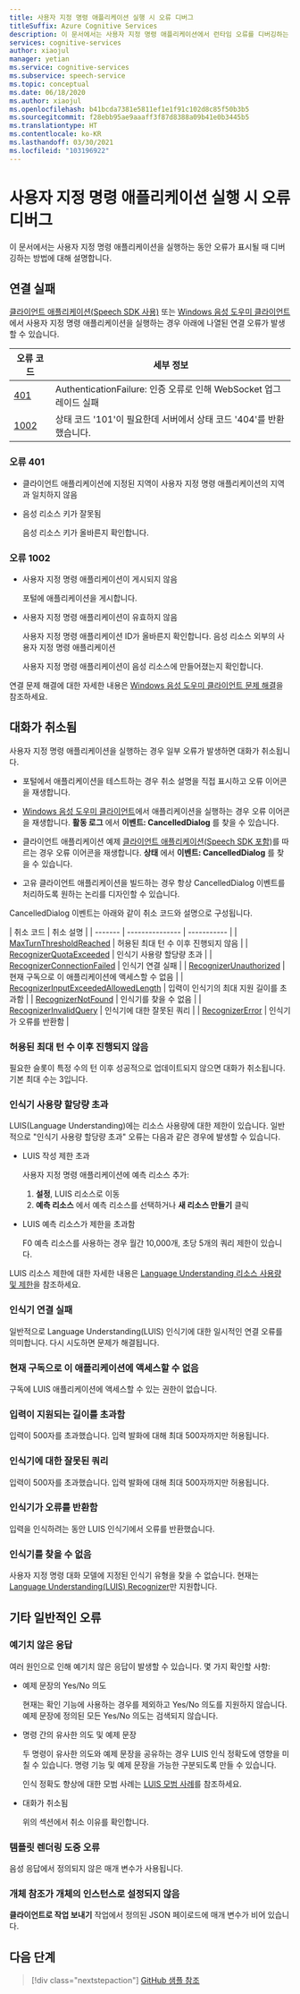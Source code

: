 ```yaml
---
title: 사용자 지정 명령 애플리케이션 실행 시 오류 디버그
titleSuffix: Azure Cognitive Services
description: 이 문서에서는 사용자 지정 명령 애플리케이션에서 런타임 오류를 디버깅하는 방법에 대해 알아봅니다.
services: cognitive-services
author: xiaojul
manager: yetian
ms.service: cognitive-services
ms.subservice: speech-service
ms.topic: conceptual
ms.date: 06/18/2020
ms.author: xiaojul
ms.openlocfilehash: b41bcda7381e5811ef1e1f91c102d8c85f50b3b5
ms.sourcegitcommit: f28ebb95ae9aaaff3f87d8388a09b41e0b3445b5
ms.translationtype: HT
ms.contentlocale: ko-KR
ms.lasthandoff: 03/30/2021
ms.locfileid: "103196922"
---
```

# <a name="debug-errors-when-running-a-custom-commands-application"></a>사용자 지정 명령 애플리케이션 실행 시 오류 디버그

이 문서에서는 사용자 지정 명령 애플리케이션을 실행하는 동안 오류가 표시될 때 디버깅하는 방법에 대해 설명합니다. 

## <a name="connection-failed"></a>연결 실패

[클라이언트 애플리케이션(Speech SDK 사용)](./how-to-custom-commands-setup-speech-sdk.md) 또는 [Windows 음성 도우미 클라이언트](./how-to-custom-commands-developer-flow-test.md)에서 사용자 지정 명령 애플리케이션을 실행하는 경우 아래에 나열된 연결 오류가 발생할 수 있습니다.

| 오류 코드 | 세부 정보 |
| ------- | -------- |
| [401](#error-401) | AuthenticationFailure: 인증 오류로 인해 WebSocket 업그레이드 실패 |
| [1002](#error-1002) | 상태 코드 '101'이 필요한데 서버에서 상태 코드 '404'를 반환했습니다. |

### <a name="error-401"></a>오류 401
- 클라이언트 애플리케이션에 지정된 지역이 사용자 지정 명령 애플리케이션의 지역과 일치하지 않음

- 음성 리소스 키가 잘못됨
    
    음성 리소스 키가 올바른지 확인합니다.

### <a name="error-1002"></a>오류 1002 
- 사용자 지정 명령 애플리케이션이 게시되지 않음
    
    포털에 애플리케이션을 게시합니다.

- 사용자 지정 명령 애플리케이션이 유효하지 않음

    사용자 지정 명령 애플리케이션 ID가 올바른지 확인합니다.
 음성 리소스 외부의 사용자 지정 명령 애플리케이션

    사용자 지정 명령 애플리케이션이 음성 리소스에 만들어졌는지 확인합니다.

연결 문제 해결에 대한 자세한 내용은 [Windows 음성 도우미 클라이언트 문제 해결](https://github.com/Azure-Samples/Cognitive-Services-Voice-Assistant/tree/master/clients/csharp-wpf#troubleshooting)을 참조하세요.


## <a name="dialog-is-canceled"></a>대화가 취소됨

사용자 지정 명령 애플리케이션을 실행하는 경우 일부 오류가 발생하면 대화가 취소됩니다.

- 포털에서 애플리케이션을 테스트하는 경우 취소 설명을 직접 표시하고 오류 이어콘을 재생합니다. 

- [Windows 음성 도우미 클라이언트](./how-to-custom-commands-developer-flow-test.md)에서 애플리케이션을 실행하는 경우 오류 이어콘을 재생합니다. **활동 로그** 에서 **이벤트: CancelledDialog** 를 찾을 수 있습니다.

- 클라이언트 애플리케이션 예제 [클라이언트 애플리케이션(Speech SDK 포함)](./how-to-custom-commands-setup-speech-sdk.md)를 따르는 경우 오류 이어콘을 재생합니다. **상태** 에서 **이벤트: CancelledDialog** 를 찾을 수 있습니다.

- 고유 클라이언트 애플리케이션을 빌드하는 경우 항상 CancelledDialog 이벤트를 처리하도록 원하는 논리를 디자인할 수 있습니다.

CancelledDialog 이벤트는 아래와 같이 취소 코드와 설명으로 구성됩니다.

| 취소 코드 | 취소 설명 |
| ------- | --------------- | ----------- |
| [MaxTurnThresholdReached](#no-progress-was-made-after-the-max-number-of-turns-allowed) | 허용된 최대 턴 수 이후 진행되지 않음 |
| [RecognizerQuotaExceeded](#recognizer-usage-quota-exceeded) | 인식기 사용량 할당량 초과 |
| [RecognizerConnectionFailed](#connection-to-the-recognizer-failed) | 인식기 연결 실패 |
| [RecognizerUnauthorized](#this-application-cannot-be-accessed-with-the-current-subscription) | 현재 구독으로 이 애플리케이션에 액세스할 수 없음 |
| [RecognizerInputExceededAllowedLength](#input-exceeds-the-maximum-supported-length) | 입력이 인식기의 최대 지원 길이를 초과함 |
| [RecognizerNotFound](#recognizer-not-found) | 인식기를 찾을 수 없음 |
| [RecognizerInvalidQuery](#invalid-query-for-the-recognizer) | 인식기에 대한 잘못된 쿼리 |
| [RecognizerError](#recognizer-return-an-error) | 인식기가 오류를 반환함 |

### <a name="no-progress-was-made-after-the-max-number-of-turns-allowed"></a>허용된 최대 턴 수 이후 진행되지 않음
필요한 슬롯이 특정 수의 턴 이후 성공적으로 업데이트되지 않으면 대화가 취소됩니다. 기본 최대 수는 3입니다.

### <a name="recognizer-usage-quota-exceeded"></a>인식기 사용량 할당량 초과
LUIS(Language Understanding)에는 리소스 사용량에 대한 제한이 있습니다. 일반적으로 "인식기 사용량 할당량 초과" 오류는 다음과 같은 경우에 발생할 수 있습니다. 
- LUIS 작성 제한 초과

    사용자 지정 명령 애플리케이션에 예측 리소스 추가: 
    1. **설정**, LUIS 리소스로 이동
    1. **예측 리소스** 에서 예측 리소스를 선택하거나 **새 리소스 만들기** 클릭 

- LUIS 예측 리소스가 제한을 초과함

    F0 예측 리소스를 사용하는 경우 월간 10,000개, 초당 5개의 쿼리 제한이 있습니다.

LUIS 리소스 제한에 대한 자세한 내용은 [Language Understanding 리소스 사용량 및 제한](../luis/luis-limits.md#resource-usage-and-limits)을 참조하세요.

### <a name="connection-to-the-recognizer-failed"></a>인식기 연결 실패
일반적으로 Language Understanding(LUIS) 인식기에 대한 일시적인 연결 오류를 의미합니다. 다시 시도하면 문제가 해결됩니다.

### <a name="this-application-cannot-be-accessed-with-the-current-subscription"></a>현재 구독으로 이 애플리케이션에 액세스할 수 없음
구독에 LUIS 애플리케이션에 액세스할 수 있는 권한이 없습니다. 

### <a name="input-exceeds-the-maximum-supported-length"></a>입력이 지원되는 길이를 초과함
입력이 500자를 초과했습니다. 입력 발화에 대해 최대 500자까지만 허용됩니다.

### <a name="invalid-query-for-the-recognizer"></a>인식기에 대한 잘못된 쿼리
입력이 500자를 초과했습니다. 입력 발화에 대해 최대 500자까지만 허용됩니다.

### <a name="recognizer-return-an-error"></a>인식기가 오류를 반환함
입력을 인식하려는 동안 LUIS 인식기에서 오류를 반환했습니다.

### <a name="recognizer-not-found"></a>인식기를 찾을 수 없음
사용자 지정 명령 대화 모델에 지정된 인식기 유형을 찾을 수 없습니다. 현재는 [Language Understanding(LUIS) Recognizer](https://www.luis.ai/)만 지원합니다.

## <a name="other-common-errors"></a>기타 일반적인 오류
### <a name="unexpected-response"></a>예기치 않은 응답
여러 원인으로 인해 예기치 않은 응답이 발생할 수 있습니다. 몇 가지 확인할 사항:
- 예제 문장의 Yes/No 의도

    현재는 확인 기능에 사용하는 경우를 제외하고 Yes/No 의도를 지원하지 않습니다. 예제 문장에 정의된 모든 Yes/No 의도는 검색되지 않습니다.

- 명령 간의 유사한 의도 및 예제 문장

    두 명령이 유사한 의도와 예제 문장을 공유하는 경우 LUIS 인식 정확도에 영향을 미칠 수 있습니다. 명령 기능 및 예제 문장을 가능한 구분되도록 만들 수 있습니다.

    인식 정확도 향상에 대한 모범 사례는 [LUIS 모범 사례](../luis/luis-concept-best-practices.md)를 참조하세요.

- 대화가 취소됨
    
    위의 섹션에서 취소 이유를 확인합니다.

### <a name="error-while-rendering-the-template"></a>템플릿 렌더링 도중 오류
음성 응답에서 정의되지 않은 매개 변수가 사용됩니다. 

### <a name="object-reference-not-set-to-an-instance-of-an-object"></a>개체 참조가 개체의 인스턴스로 설정되지 않음
**클라이언트로 작업 보내기** 작업에서 정의된 JSON 페이로드에 매개 변수가 비어 있습니다.

## <a name="next-steps"></a>다음 단계

> [!div class="nextstepaction"]
> [GitHub 샘플 참조](https://aka.ms/speech/cc-samples)
